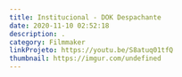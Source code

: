 ```yaml
---
title: Institucional - DOK Despachante
date: 2020-11-10 02:52:18
description: .
category: Filmmaker
linkProjeto: https://youtu.be/S8atuq01tfQ
thumbnail: https://imgur.com/undefined
---
```

